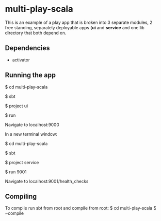 # multi-play-scala

This is an example of a play app that is broken into 3 separate modules,
2 free standing, separately deployable apps (**ui** and **service** and 
one lib directory that both depend on.

## Dependencies
* activator

## Running the app
$ cd multi-play-scala

$ sbt

$ project ui

$ run

Navigate to localhost:9000

In a new terminal window:

$ cd multi-play-scala

$ sbt

$ project service

$ run 9001

Navigate to localhost:9001/health_checks

## Compiling
To compile run sbt from root and compile from root:
$ cd multi-play-scala
$ ~compile
